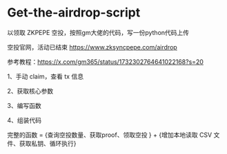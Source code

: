 # Get-the-airdrop-script
以领取 ZKPEPE 空投，按照gm大佬的代码，写一份python代码上传

空投官网，活动已结束  https://www.zksyncpepe.com/airdrop

参考教程：https://x.com/gm365/status/1732302764641022168?s=20


1、手动 claim，查看 tx 信息

2、获取核心参数

3、编写函数

4、组装代码

完整的函数 = {查询空投数量、获取proof、领取空投 }  +   {增加本地读取 CSV 文件、获取私钥、循环执行} 
